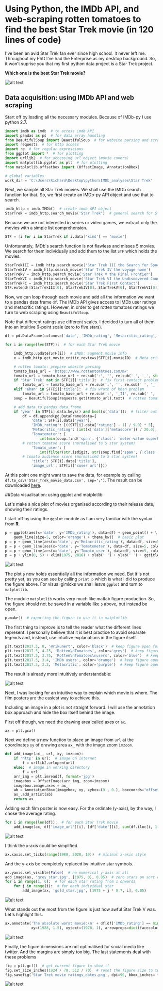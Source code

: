# Using Python, the IMDb API, and web-scraping rotten tomatoes to find the best Star Trek movie (in 120 lines of code)

I've been an avid Star Trek fan ever since high school. It never left me.
Throughout my PhD I've had the Enterprise as my desktop background.
So, it won't suprise you that my first python data project is a Star Trek project. 

**Which one is the best Star Trek movie?** 

![alt text](https://github.com/rikunert/Star_Trek_ratings/raw/master/Star_Trek_movie_ratings_dates.png "The final figure")

## Data acquisition: using IMDb API and web scraping

Start off by loading all the necessary modules. Because of IMDb-py I use python 2.7. 
```python
import imdb as imdb  # to access imdb API
import pandas as pd  # for data array handling
from BeautifulSoup import BeautifulSoup  # for website parsing and scraping (rotten tomatoes)
import requests  # for http access
import re  # for regular expressions
from ggplot import *  # for plotting
import urllib2  # for accessing url object (movie covers)
import matplotlib.pyplot as plt  # for plotting
from matplotlib.offsetbox import (OffsetImage, AnnotationBbox)

# global variables
work_dir = 'C:\Users\Richard\Desktop\python\IMDb_analyses\Star Trek'
```

Next, we sample all Star Trek movies. We shall use the IMDb search function for that. 
So, we first create an IMDb-py API object and use that to search. 
```python
imdb_http = imdb.IMDb()  # create imdb API object
StarTrek = imdb_http.search_movie('Star Trek')  # general search for Star Trek among movie and series titles
```
Because we are not interested in series or video games, we extract only the movies with a simple list comprehension.
```python
STF = [i for i in StarTrek if i.data['kind'] == 'movie']
```
Unfortunately, IMDb's search function is not flawless and misses 5 movies. 
We search for them individually and add them to the list `STF` which holds the movies.
```python
StarTrekIII = imdb_http.search_movie('Star Trek III the Search for Spock')
StarTrekIV = imdb_http.search_movie('Star Trek IV the voyage home')
StarTrekV = imdb_http.search_movie('Star Trek V the Final Frontier')
StarTrekVI = imdb_http.search_movie('Star Trek VI the Undiscovered Country')
StarTrekFC = imdb_http.search_movie('Star Trek First Contact')
STF.extend([StarTrekIII[0], StarTrekIV[0], StarTrekV[0], StarTrekVI[0], StarTrekFC[0]])
```
Now, we can loop through each movie and add all the information we want to a pandas data frame `df`.
The IMDb API gives access to IMDb user ratings and metacritic ratings. 
However, in order to get rotten tomatoes ratings we turn to web scraping using `BeautifulSoup`. 

Note that different ratings use different scales. 
I decided to turn all of them into an intuitive 6-point scale (zero to five stars).
```python
df = pd.DataFrame(columns=['date', 'IMDb_rating', 'Metacritic_rating', 'title', 'image_url'])  # initialise data frame

for i in range(len(STF)):  # for each Star Trek movie

    imdb_http.update(STF[i])  # IMDb: augment movie info
    x = imdb_http.get_movie_critic_reviews(STF[i].movieID)  # Meta critic

    # rotten tomato: prepare website parsing
    tomato_base_url = 'https://www.rottentomatoes.com/m/'
    tomato_url = tomato_base_url + re.sub(':', '', re.sub(' ', '_', str(STF[i]['title'])))
    if 'Star Trek' not in STF[i]['title']:  # fix first contact problem
        tomato_url = tomato_base_url + re.sub(':', '', re.sub(' ', '_', 'Star Trek ' + str(STF[i]['title'])))
    elif 'Khan' in STF[i]['title']:  # fix wrath of khan problem
        tomato_url = tomato_base_url + re.sub(':', '_II', re.sub(' ', '_', str(STF[i]['title'])))
    soup = BeautifulSoup(requests.get(tomato_url).text)  # rotten tomatoes: website parse tree

    # add data to pandas data frame
    if 'year' in STF[i].data.keys() and bool(x['data']):  # filter out movies in production and those without MC data
        df = df.append(pd.DataFrame(data={
            'date': STF[i].data['year'],
            'IMDb_rating': [((STF[i].data['rating'] - 1) / 9.0) * 5],  # normalised to 5 star system
            'Metacritic_rating': [int(x['data']['metascore']) / 20.0],  # normalised to 5 star system
            'Tomatometer': [
                int(min(soup.find('span', {'class': 'meter-value superPageFontColor'}).contents[0])) / 20.0],
        # rotten tomatoe score (normalised to 5 star system)
            'Tomato_user': [
                int(filter(str.isdigit, str(soup.find('span', {'class': 'superPageFontColor'}).contents[0]))) / 20.0],
        # tomato audience score (normalised to 5 star system)
            'title': STF[i].data['title'],
            'image_url': STF[i]['cover url']}))
```
At this point one might want to save the data, for example by calling `df.to_csv('Star_Trek_movie_data.csv', sep=';')`. 
The result can be downloaded [here](https://github.com/rikunert/Star_Trek_ratings/blob/master/Star_Trek_movie_data.csv).

##Data visualisation: using ggplot and matplotlib

Let's make a nice plot of movies organised according to their release date, showing their ratings.

I start off by using the `ggplot` module as I am very familiar with the syntax from **R**.

```python
p = ggplot(aes(x='date', y='IMDb_rating'), data=df) + geom_point() + \
    geom_line(size=5, color='orange') + theme_bw()  # basic plot
p = p + geom_line(aes(x='date', y='Metacritic_rating'), data=df, size=5, color='purple')
p = p + geom_line(aes(x='date', y='Tomatometer'), data=df, size=5, color='grey')
p = p + geom_line(aes(x='date', y='Tomato_user'), data=df, size=5, color='blue')
p = p + ylim(0, 5) + xlim(1975, 2016) + xlab(' ') + ylab(' ') + ggtitle('Star Trek movie ratings')  # make axes pretty
```

![alt text](https://github.com/rikunert/Star_Trek_ratings/raw/master/Star_Trek_movie_ratings_dates_interim1.png "Interim figure")

The plot `p` now holds essentially all the information we need. 
But it is not pretty yet, as you can see by calling `print p` which is what I did to produce the figure above.
For visual gimicks we shall leave `ggplot` and turn to `matplotlib`.

The module `matplotlib` works very much like matlab figure production. 
So, the figure should not be saved in a variable like `p` above, but instead be open.

```python
p.make()  # exporting the figure to use it in matplotlib
```
The first thing to improve is to tell the reader what the different lines represent.
I personally believe that it is best practice to avoid separate legends and, instead, use intuitive explanations in the figure itself.
```python
plt.text(2017.5, 0, '@rikunert', color='black')  # keep figure open for this to work
plt.text(2017.5, 4.25, 'Rotten\nTomatoes', color='grey')  # keep figure open for this to work
plt.text(2017.5, 3.75, 'Rotten\nTomatoes\nusers', color='blue')  # keep figure open for this to work
plt.text(2017.5, 3.4, 'IMDb users', color='orange')  # keep figure open for this to work
plt.text(2017.5, 3.2, 'Metacritic', color='purple')  # keep figure open for this to work
```
The result is already more intuitively understandable:

![alt text](https://github.com/rikunert/Star_Trek_ratings/raw/master/Star_Trek_movie_ratings_dates_interim2.png "Interim figure")

Next, I was looking for an intuitive way to explain which movie is where.
The film posters are the easiest way to achieve this. 

Including an image in a plot is not straight forward. 
I will use the annotation box approach and hide the box itself behind the image.

First off though, we need the drawing area called axes or `ax`.
```python
ax = plt.gca()
```
Next we define a new function to place an image from `url` at the coordinates `xy` 
of drawing area `ax_` with the image zoom `imzoom`. 
```python
def add_image(ax_, url, xy, imzoom):
    if 'http' in url:  # image on internet
        f = urllib2.urlopen(url)
    else:  # image in working directory
        f = url
    arr_img = plt.imread(f, format='jpg')
    imagebox = OffsetImage(arr_img, zoom=imzoom)
    imagebox.image.axes = ax_
    ab = AnnotationBbox(imagebox, xy, xybox=(0., 0.), boxcoords="offset points", pad=-0.5)  # hide box behind image
    ax_.add_artist(ab)
    return ax_
```
Adding each film poster is now easy. For the ordinate (y-axis), by the way, I chose the average rating.
```python
for i in range(len(df)):  # for each Star Trek movie
    add_image(ax, df['image_url'][i], [df['date'][i], sum(df.iloc[i, 1:5]) / 4.0], 0.3)
```

![alt text](https://github.com/rikunert/Star_Trek_ratings/raw/master/Star_Trek_movie_ratings_dates_interim3.png "Interim figure")

I think the x-axis could be simplified.
```python
ax.xaxis.set_ticks(range(1980, 2020, 10))  # minimal x-axis style
```
And the y-axis be completely replaced by intuitive star symbols.
```python
ax.yaxis.set_visible(False)  # no numerical y-axis at all
add_image(ax, 'grey_star.jpg', [1975, 0], 0.05)  # zero stars on sort of y-axis
for i in range(1, 6):  # for each star rating from 1 onwards
    for j in range(i):  # for each individual star
        add_image(ax, 'gold_star.jpg', [1975 + j * 0.7, i], 0.05)
```

![alt text](https://github.com/rikunert/Star_Trek_ratings/raw/master/Star_Trek_movie_ratings_dates_interim4.png "Interim figure")

What stands out the most from the figure is just how awful Star Trek V was. Let's highlight this.
```python
ax.annotate('The absolute worst movie:\n' + df[df['IMDb_rating'] == min(df['IMDb_rating'])]['title'].iloc[0],
            xy=(1988, 1.5), xytext=(1978, 1), arrowprops=dict(facecolor='black', shrink=0.05))
```

![alt text](https://github.com/rikunert/Star_Trek_ratings/raw/master/Star_Trek_movie_ratings_dates_interim5.png "Interim figure")

Finally, the figure dimensions are not optimalised for social media like twitter. 
And the margins are simply too big. The last statements deal with these problems 
```python
fig = plt.gcf()  # get current figure to show it
fig.set_size_inches(1024 / 70, 512 / 70)  # reset the figure size to twitter standard
fig.savefig('Star Trek movie ratings_dates.png', dpi=96, bbox_inches='tight')  # save figure
```
![alt text](https://github.com/rikunert/Star_Trek_ratings/raw/master/Star_Trek_movie_ratings_dates.png "The final figure")
